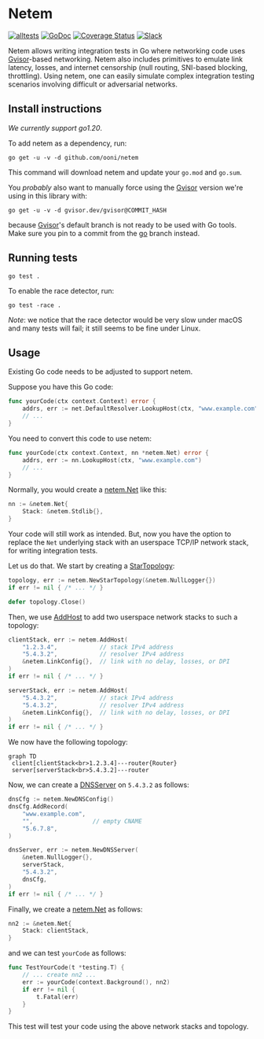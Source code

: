 # Netem

[![alltests](https://github.com/ooni/netem/actions/workflows/alltests.yml/badge.svg)](https://github.com/ooni/netem/actions/workflows/alltests.yml) [![GoDoc](https://pkg.go.dev/badge/github.com/ooni/netem/)](https://pkg.go.dev/github.com/ooni/netem) [![Coverage Status](https://coveralls.io/repos/github/ooni/netem/badge.svg?branch=main)](https://coveralls.io/github/ooni/netem?branch=main) [![Slack](https://slack.openobservatory.org/badge.svg)](https://slack.openobservatory.org/)

Netem allows writing integration tests in Go where networking code
uses [Gvisor](https://gvisor.dev/)-based networking. Netem also
includes primitives to emulate link latency, losses, and internet
censorship (null routing, SNI-based blocking, throttling). Using
netem, one can easily simulate complex integration testing scenarios
involving difficult or adversarial networks.

## Install instructions

_We currently support go1.20_.

To add netem as a dependency, run:

```console
go get -u -v -d github.com/ooni/netem
```

This command will download netem and update your `go.mod` and `go.sum`.

You _probably_ also want to manually force using the [Gvisor](https://gvisor.dev/)
version we're using in this library with:

```
go get -u -v -d gvisor.dev/gvisor@COMMIT_HASH
```

because [Gvisor](https://gvisor.dev/)'s default branch is not
ready to be used with Go tools. Make sure you pin to a commit from the
[go](https://github.com/google/gvisor/tree/go) branch instead.

## Running tests

```console
go test .
```

To enable the race detector, run:

```console
go test -race .
```

*Note*: we notice that the race detector would be very slow under macOS
and many tests will fail; it still seems to be fine under Linux.

## Usage

Existing Go code needs to be adjusted to support netem.

Suppose you have this Go code:

```Go
func yourCode(ctx context.Context) error {
	addrs, err := net.DefaultResolver.LookupHost(ctx, "www.example.com")
	// ...
}
```

You need to convert this code to use netem:

```Go
func yourCode(ctx context.Context, nn *netem.Net) error {
	addrs, err := nn.LookupHost(ctx, "www.example.com")
	// ...
}
```

Normally, you would create a [netem.Net](
https://pkg.go.dev/github.com/ooni/netem#Net) like this:

```Go
nn := &netem.Net{
	Stack: &netem.Stdlib{},
}
```

Your code will still work as intended. But, now you have the
option to replace the `Net` underlying stack with an userspace
TCP/IP network stack, for writing integration tests.

Let us do that. We start by creating a [StarTopology](
https://pkg.go.dev/github.com/ooni/netem#StarTopology):

```Go
topology, err := netem.NewStarTopology(&netem.NullLogger{})
if err != nil { /* ... */ }

defer topology.Close()
```

Then, we use [AddHost](https://pkg.go.dev/github.com/ooni/netem#StarTopology.AddHost)
to add two userspace network stacks to such a topology:

```Go
clientStack, err := netem.AddHost(
	"1.2.3.4",            // stack IPv4 address
	"5.4.3.2",            // resolver IPv4 address
	&netem.LinkConfig{},  // link with no delay, losses, or DPI
)
if err != nil { /* ... */ }

serverStack, err := netem.AddHost(
	"5.4.3.2",            // stack IPv4 address
	"5.4.3.2",            // resolver IPv4 address
	&netem.LinkConfig{},  // link with no delay, losses, or DPI
)
if err != nil { /* ... */ }
```

We now have the following topology:

```mermaid
graph TD
 client[clientStack<br>1.2.3.4]---router{Router}
 server[serverStack<br>5.4.3.2]---router
```

Now, we can create a [DNSServer](
https://pkg.go.dev/github.com/ooni/netem#DNSServer)
on `5.4.3.2` as follows:

```Go
dnsCfg := netem.NewDNSConfig()
dnsCfg.AddRecord(
	"www.example.com",
	"",                 // empty CNAME
	"5.6.7.8",
)

dnsServer, err := netem.NewDNSServer(
	&netem.NullLogger{},
	serverStack,
	"5.4.3.2",
	dnsCfg,
)
if err != nil { /* ... */ }
```

Finally, we create a [netem.Net](
https://pkg.go.dev/github.com/ooni/netem#Net) as follows:

```Go
nn2 := &netem.Net{
	Stack: clientStack,
}
```

and we can test `yourCode` as follows:

```Go
func TestYourCode(t *testing.T) {
	// ... create nn2 ...
	err := yourCode(context.Background(), nn2)
	if err != nil {
		t.Fatal(err)
	}
}
```

This test will test your code using the above
network stacks and topology.
